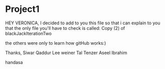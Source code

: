 Project1
========

HEY VERONICA,
I decided to add to you this file so that i can explain to you that the only file you'll have to check is called: 
Copy (2) of blackJackIterationTwo

the others were only to learn how gitHub works:)

Thanks,
Siwar Qaddur
Lee weiner
Tal Tenzer
Aseel Ibrahim 

handasa
